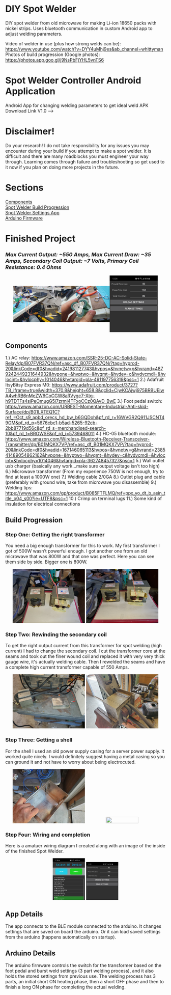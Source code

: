 # DIY Spot Welder
DIY spot welder from old microwave for making Li-ion 18650 packs with nickel strips.
Uses bluetooth communication in custom Android app to adjust welding parameters.

Video of welder in use (plus how strong welds can be): https://www.youtube.com/watch?v=DYY4uMhj9es&ab_channel=whittyman  
Photos of build progression (Google photos): https://photos.app.goo.gl/j9NsPbFjYHL5vnTS6  

# Spot Welder Controller Android Application
Android App for changing welding parameters to get ideal weld
APK Download Link V1.0 --> 


# Disclaimer!
Do your research! I do not take responsibility for any issues you may encounter during your build if you attempt to make a spot welder. It is difficult and there are many roadblocks you must engineer your way through. Learning comes through failure and troubleshooting so get used to it now if you plan on doing more projects in the future.

# Sections
[Components](#components)  
[Spot Welder Build Progression](#build-progression)  
[Spot Welder Settings App](#app-details)  
[Arduino Firmware](#arduino-details)

# Finished Project
### _Max Current Output: ~550 Amps, Max Current Draw: ~35 Amps, Secondary Coil Output: ~7 Volts, Primary Coil Resistance: 0.4 Ohms_

<p align="center"><img src="SpotWelder_Photos/firstUse.jpg" height=30% width=30% align="center"><img src="SpotWelder_Photos/batteryExample.jpg" height=30% width=30% align="center"><img src="SpotWelder_Photos/spotWelderAppSettings%20(2).jpg" height=30% width=30% align="center"></p>



## Components
1.) AC relay: https://www.amazon.com/SSR-25-DC-AC-Solid-State-Relay/dp/B07FVR37QN/ref=asc_df_B07FVR37QN/?tag=hyprod-20&linkCode=df0&hvadid=241981127743&hvpos=&hvnetw=g&hvrand=4879242449231644932&hvpone=&hvptwo=&hvqmt=&hvdev=c&hvdvcmdl=&hvlocint=&hvlocphy=1014046&hvtargid=pla-491197756319&psc=1
2.) Adafruit ItsyBitsy Express M0: https://www.adafruit.com/product/3727?TB_iframe=true&width=370.8&height=658.8&gclid=CjwKCAjwj975BRBUEiwA4whRB6nMeZW6CoCGW8aRVygc7-Xtg-h9TDTFs4siPeOmugG5i7zrmi4TFxoCCz0QAvD_BwE
3.) Foot pedal switch:  https://www.amazon.com/URBEST-Momentary-Industrial-Anti-skid-Surface/dp/B01LXTEQ1C?ref_=Oct_s9_apbd_orecs_hd_bw_b6GQDoh&pf_rd_r=16WVGR2Q911JSCNT49GM&pf_rd_p=5676cbc1-b5ad-5265-92cb-2bb87719d56c&pf_rd_s=merchandised-search-10&pf_rd_t=BROWSE&pf_rd_i=5739468011
4.) HC-05 bluetooth module: https://www.amazon.com/Wireless-Bluetooth-Receiver-Transceiver-Transmitter/dp/B01MQKX7VP/ref=asc_df_B01MQKX7VP/?tag=hyprod-20&linkCode=df0&hvadid=167146065113&hvpos=&hvnetw=g&hvrand=238541489054862162&hvpone=&hvptwo=&hvqmt=&hvdev=c&hvdvcmdl=&hvlocint=&hvlocphy=1014046&hvtargid=pla-362748457327&psc=1
5.) Wall outlet usb charger (basically any work...make sure output voltage isn't too high)
6.) Microwave transformer (From my experience 750W is not enough, try to find at least a 1000W one)
7.) Welding cable 2/0GA
8.) Outlet plug and cable (preferably with ground wire, take from microwave you disassemble)
9.) Welding tips: https://www.amazon.com/gp/product/B085FTFLMQ/ref=ppx_yo_dt_b_asin_title_o04_s00?ie=UTF8&psc=1
10.) Crimp on terminal lugs
11.) Some kind of insulation for electrical connections

## Build Progression

### Step One: Getting the right transformer
You need a big enough transformer for this to work. My first transformer I got of 500W wasn’t powerful enough. I got another one from an old microwave that was 800W and that one was perfect. Here you can see them side by side. Bigger one is 800W.

<p align="center"><img src="SpotWelder_Photos/20200905_143613.jpg" height=45% width=45%> <img src="SpotWelder_Photos/20200905_143610.jpg" height=45% width=45%></p>

### Step Two: Rewinding the secondary coil
To get the right output current from this transformer for spot welding (high current) I had to change the secondary coil. I cut the transformer core at the seams and took out the finer wound coil and replaced it with very very thick gauge wire, it's actually welding cable. Then I rewelded the seams and have a complete high current transformer capable of 550 Amps.

<p align="center"><img src="SpotWelder_Photos/20200912_140432.jpg" height=45% width=45%> <img src="SpotWelder_Photos/20200912_144256.jpg" height=45% width=45%></p>

### Step Three: Getting a shell
For the shell I used an old power supply casing for a server power supply. It worked quite nicely. I would definitely suggest having a metal casing so you can ground it and not have to worry about being electrocuted.

<p align="center"><img src="SpotWelder_Photos/20200725_133812.jpg" height=45% width=45%> <img src="SpotWelder_Photos/20200912_155530.jpg" height=45% width=45%></p>

### Step Four: Wiring and completion
Here is a amatuer wiring diagram I created along with an image of the inside of the finished Spot Welder.

<p align="center"><img src="SpotWelder_Photos/spotWelderApp%20(2).jpg" height=20% width=20%> <img src="SpotWelder_Photos/spotWelderAppSettings%20(2).jpg" height=20% width=20%></p>

## App Details
The app connects to the BLE module connected to the arduino. It changes settings that are saved on board the arduino. Or it can load saved settings from the arduino (happens automatically on startup).


## Arduino Details
The arduino firmware controls the switch for the transformer based on the foot pedal and burst weld settings (3 part welding process), and it also holds the stored settings from previous use. The welding process has 3 parts, an initial short ON heating phase, then a short OFF phase and then to finish a long ON phase for completing the actual welding.









